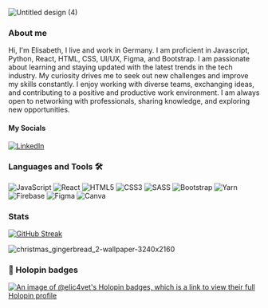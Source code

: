 ![Untitled design (4)](https://github.com/user-attachments/assets/11b8468f-7f54-40ae-b95e-fb8c4468153e)

### About me 
 
Hi, I'm Elisabeth, I live and work in Germany. I am proficient in Javascript, Python, React, HTML, CSS, UI/UX, Figma, and Bootstrap. I am passionate about learning and staying updated with the latest trends in the tech industry. My curiosity drives me to seek out new challenges and improve my skills constantly. I enjoy working with diverse teams, exchanging ideas, and contributing to a positive and productive work environment. I am always open to networking with professionals, sharing knowledge, and exploring new opportunities. 

#### My Socials

<a href="https://www.linkedin.com/in/eerkekoglou/" target="_blank"><img src="https://img.shields.io/badge/LinkedIn-%230077B5.svg?&style=flat-square&logo=linkedin&logoColor=white" alt="LinkedIn"></a>

### Languages and Tools 🛠️

![JavaScript](https://img.shields.io/badge/javascript-%23323330.svg?style=for-the-badge&logo=javascript&logoColor=%23F7DF1E)
![React](https://img.shields.io/badge/react-%2320232a.svg?style=for-the-badge&logo=react&logoColor=%2361DAFB)
![HTML5](https://img.shields.io/badge/html5-%23E34F26.svg?style=for-the-badge&logo=html5&logoColor=white)
![CSS3](https://img.shields.io/badge/css3-%231572B6.svg?style=for-the-badge&logo=css3&logoColor=white)
![SASS](https://img.shields.io/badge/SASS-hotpink.svg?style=for-the-badge&logo=SASS&logoColor=white)
![Bootstrap](https://img.shields.io/badge/bootstrap-%238511FA.svg?style=for-the-badge&logo=bootstrap&logoColor=white)
![Yarn](https://img.shields.io/badge/yarn-%232C8EBB.svg?style=for-the-badge&logo=yarn&logoColor=white)
![Firebase](https://img.shields.io/badge/Firebase-039BE5?style=for-the-badge&logo=Firebase&logoColor=white)
![Figma](https://img.shields.io/badge/figma-%23F24E1E.svg?style=for-the-badge&logo=figma&logoColor=white)
![Canva](https://img.shields.io/badge/Canva-%2300C4CC.svg?style=for-the-badge&logo=Canva&logoColor=white)

 

### Stats

[![GitHub Streak](https://github-readme-streak-stats-elic4vet.vercel.app?user=elic4vet)](https://git.io/streak-stats)

![christmas_gingerbread_2-wallpaper-3240x2160](https://github.com/user-attachments/assets/c12a52cb-addd-41c1-8bbe-b6f4c0d4520e)



### 🏅 Holopin badges
[![An image of @elic4vet's Holopin badges, which is a link to view their full Holopin profile](https://holopin.me/elic4vet)](https://holopin.io/@elic4vet)
 

<!---
elic4vet/elic4vet is a ✨ special ✨ repository because its `README.md` (this file) appears on your GitHub profile.
You can click the Preview link to take a look at your changes.
--->

 
